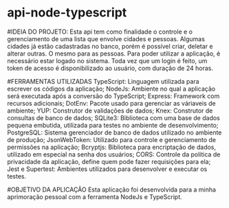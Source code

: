 # api-node-typescript

#IDEIA DO PROJETO:
Esta api tem como finalidade o controle e o gerenciamento de uma lista que envolve cidades e pessoas. Algumas cidades já estão cadastradas no banco,
porém é possível criar, deletar e alterar outras. O mesmo para as pessoas.
Para poder utilizar a aplicação, é necessário estar logado no sistema. Toda vez que um login é feito, um token de acesso é disponibilizado ao usuário,
com duração de 24 horas.

#FERRAMENTAS UTILIZADAS
TypeScript: Linguagem utilizada para escrever os códigos da aplicação;
NodeJs: Ambiente no qual a aplicação será executada após a conversão do TypeScript;
Express: Framework com recursos adicionais;
DotEnv: Pacote usado para gerenciar as váriaveis de ambiente;
YUP: Construtor de validações de dados;
Knex: Construtor de consultas de banco de dados;
SQLite3: Biblioteca com uma base de dados pequena embutida, utilizada para testes no ambiente de desenvolvimento;
PostgreSQL: Sistema gerenciador de banco de dados utilizado no ambiente de produção;
JsonWebToken: Utilizado para controle e gerenciamento de permissões na aplicação;
Bcryptjs: Biblioteca para encriptação de dados, utilizado em especial na senha dos usuários;
CORS: Controle da política de privacidade da aplicação, define quem pode fazer requisições para ela;
Jest e Supertest: Ambientes utilizados para desenvolver e executar os testes.

#OBJETIVO DA APLICAÇÃO
Esta aplicação foi desenvolvida para a minha aprimoração pessoal com a ferramenta NodeJs e TypeScript.

